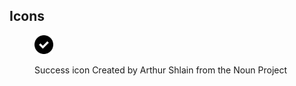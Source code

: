 ## Icons

<figure>
    <img src="assets/toolkit/images/success.svg" alt="success icon" width="30em">
    <figcatpion>
        <p>Success icon Created by Arthur Shlain from the Noun Project</p>
    </figcatpion>
</figure>
